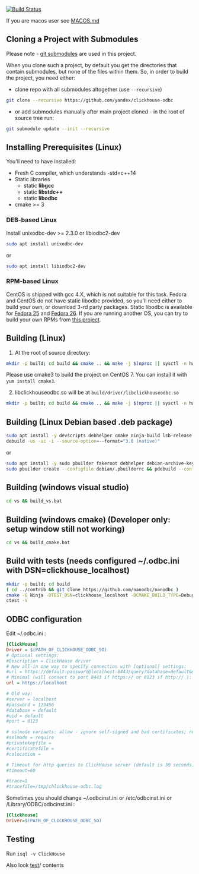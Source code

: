 [![Build Status](https://travis-ci.org/yandex/clickhouse-odbc.svg?branch=master)](https://travis-ci.org/yandex/clickhouse-odbc)

If you are macos user see [MACOS.md](MACOS.md)

## Cloning a Project with Submodules

Please note - [git submodules](https://git-scm.com/book/en/v2/Git-Tools-Submodules) are used in this project. 

When you clone such a project, by default you get the directories that contain submodules, but none of the files within them.
So, in order to build the project, you need either:
  * clone repo with all submodules altogether (use `--recursive`)
```bash
git clone --recursive https://github.com/yandex/clickhouse-odbc
```
  * or add submodules manually after main project cloned - in the root of source tree run:
```bash
git submodule update --init --recursive
```

## Installing Prerequisites (Linux)

You'll need to have installed:
  * Fresh C compiler, which understands -std=c++14
  * Static libraries 
    * static **libgcc**
    * static **libstdc++**
    * static **libodbc**
  * cmake >= 3


### DEB-based Linux
Install unixodbc-dev >= 2.3.0 or libiodbc2-dev
```bash
sudo apt install unixodbc-dev
```
or
```bash
sudo apt install libiodbc2-dev
```

### RPM-based Linux
CentOS is shipped with gcc 4.X, which is not suitable for this task.
Fedora and CentOS do not have static libodbc provided, so you'll need either to build your own, or download 3-rd party packages.
Static libodbc is available for [Fedora 25](https://github.com/Altinity/unixODBC/tree/master/RPMS/Fedora25) and [Fedora 26](https://github.com/Altinity/unixODBC/tree/master/RPMS/Fedora26).
If you are running another OS, you can try to build your own RPMs from [this project](https://github.com/Altinity/unixODBC).


## Building (Linux)

1. At the root of source directory:
```bash
mkdir -p build; cd build && cmake .. && make -j $(nproc || sysctl -n hw.ncpu || echo 4)
```
Please use cmake3 to build the project on CentOS 7. You can install it with `yum install cmake3`.

2. libclickhouseodbc.so will be at ```build/driver/libclickhouseodbc.so```

```bash
mkdir -p build; cd build && cmake .. && make -j $(nproc || sysctl -n hw.ncpu || echo 4)
```

## Building (Linux Debian based .deb package)
```bash
sudo apt install -y devscripts debhelper cmake ninja-build lsb-release unixodbc-dev
debuild -us -uc -i --source-option=--format="3.0 (native)"
```
or
```bash
sudo apt install -y sudo pbuilder fakeroot debhelper debian-archive-keyring debian-keyring
sudo pbuilder create --configfile debian/.pbuilderrc && pdebuild --configfile debian/.pbuilderrc
```


## Building (windows visual studio)
```bat
cd vs && build_vs.bat
```

## Building (windows cmake) (Developer only: setup window still not working)
```bat
cd vs && build_cmake.bat
```

## Build with tests (needs configured ~/.odbc.ini with DSN=clickhouse_localhost)
```bash
mkdir -p build; cd build
( cd ../contrib && git clone https://github.com/nanodbc/nanodbc )
cmake -G Ninja -DTEST_DSN=clickhouse_localhost -DCMAKE_BUILD_TYPE=Debug -DUSE_DEBUG_17=1 .. && ninja
ctest -V
```

## ODBC configuration

Edit ~/.odbc.ini :

```ini
[ClickHouse]
Driver = $(PATH_OF_CLICKHOUSE_ODBC_SO)
# Optional settings:
#Description = ClickHouse driver
# New all-in one way to specify connection with [optional] settings:
#url = https://default:password@localhost:8443/query?database=default&max_result_bytes=4000000&buffer_size=3000000
# Minimal (will connect to port 8443 if https:// or 8123 if http:// ):
url = https://localhost

# Old way:
#server = localhost
#password = 123456
#database = default
#uid = default
#port = 8123

# sslmode variants: allow - ignore self-signed and bad certificates; require - check certificates (and fail connection if something wrong)
#sslmode = require
#privatekeyfile =
#certificatefile =
#calocation =

# Timeout for http queries to ClickHouse server (default is 30 seconds)
#timeout=60

#trace=1
#tracefile=/tmp/chlickhouse-odbc.log
```

Sometimes you should change ~/.odbcinst.ini or /etc/odbcinst.ini or /Library/ODBC/odbcinst.ini :
```ini
[Clickhouse]
Driver=$(PATH_OF_CLICKHOUSE_ODBC_SO)
```

## Testing
Run `isql -v ClickHouse`

Also look [test](test)/ contents
